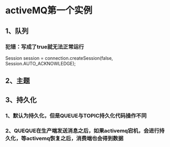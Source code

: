 # activeMQ第一个实例
## 1、队列
### 犯错：写成了true就无法正常运行
Session session = connection.createSession(false, Session.AUTO_ACKNOWLEDGE);

## 2、主题

## 3、持久化
### 1、默认为持久化，但是QUEUE与TOPIC持久化代码操作不同
### 2、QUEQUE在生产端发送消息之后，如果activemq宕机，会进行持久化，等activemq恢复之后，消费端也会得到数据

